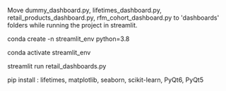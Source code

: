 Move dummy_dashboard.py, lifetimes_dashboard.py, retail_products_dashboard.py, rfm_cohort_dashboard.py to 'dashboards' folders while running the project in streamlit.

conda create -n streamlit_env python=3.8

conda activate streamlit_env

streamlit run retail_dashboards.py

pip install : lifetimes, matplotlib, seaborn, scikit-learn, PyQt6, PyQt5
